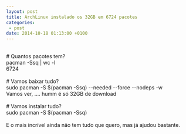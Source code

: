 ```yaml
---
layout: post
title: ArchLinux instalado os 32GB em 6724 pacotes
categories:
 - post
date: 2014-10-18 01:13:00 +0100
---
```


<div dir="ltr" style="text-align: left;" trbidi="on">
<br/>
# Quantos pacotes tem?<br/>
pacman -Ssq | wc -l<br/>
6724<br/>
<br/>
# Vamos baixar tudo?<br/>
sudo pacman -S $(pacman -Ssq) --needed --force --nodeps -w<br/>
<div>
Vamos ver, .... humm é só 32GB de download</div>
<div>
<br/></div>
<div>
# Vamos instalar tudo?</div>
<div>
sudo pacman -S $(pacman -Ssq)</div>
<div>
<br/></div>
<div>
E o mais incrível ainda não tem tudo que quero, mas já ajudou bastante.</div>
<div>
<br/></div>
<div>
</div>
</div>